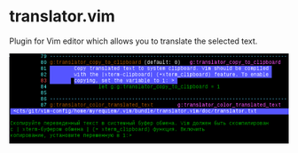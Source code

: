 # translator.vim
Plugin for Vim editor which allows you to translate the selected text.


![screenshot](https://raw.githubusercontent.com/MyRequiem/translator.vim/master/screenshot.png)
